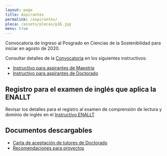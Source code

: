 ```yaml
---
layout: page
title: Aspirantes
permalink: /aspirantes/
pleca: /assets/plecas/p16.jpg
menu: true
---
```


Convocatoria de ingreso al Posgrado en Ciencias de la Sostenibilidad para iniciar en agosto de 2020.

Consultar detalles de la [Convocatoria](/assets/docs/convocatoria2021-1.pdf) en los siguientes instructivos:

 - [Instructivo para aspirantes de Maestría](/assets/docs/instructivo-maestria.pdf)
 - [Instructivo para aspirantes de Doctorado](/assets/docs/instructivo-doctorado.pdf)


## Registro para el examen de inglés que aplica la ENALLT

Revisar los detalles para el registro al examen de comprensión de lectura y dominio de inglés en el [Instructivo ENALLT](/assets/docs/instrucciones-ingles.pdf)

## Documentos descargables

 - [Carta de aceptación de tutores de Doctorado](/assets/formatos/aspirantes/formato_carta_aceptacion_tutor_doctorado.doc)
 - [Recomendaciones para proyectos](/assets/docs/recomendaciones_proyectos_pcs.pdf)
